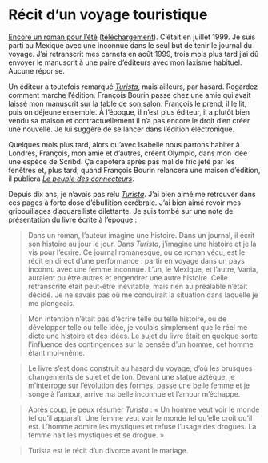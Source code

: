 # Récit d’un voyage touristique

[Encore un roman pour l’été](https://tcrouzet.com/turista/) ([téléchargement](https://tcrouzet.com/turista/#download)). C’était en juillet 1999. Je suis parti au Mexique avec une inconnue dans le seul but de tenir le journal du voyage. J’ai retranscrit mes carnets en août 1999, trois mois plus tard j’ai dû envoyer le manuscrit à une paire d’éditeurs avec mon laxisme habituel. Aucune réponse.<span id="more-18303"></span>

Un éditeur a toutefois remarqué [*Turista*](https://tcrouzet.com/turista/), mais ailleurs, par hasard. Regardez comment marche l’édition. François Bourin passe chez une amie qui avait laissé mon manuscrit sur la table de son salon. François le prend, il le lit, puis on déjeune ensemble. À l’époque, il n’est plus éditeur, il a plutôt bien vendu sa maison et contractuellement il n’a pas encore le droit d’en créer une nouvelle. Je lui suggère de se lancer dans l’édition électronique.

Quelques mois plus tard, alors qu’avec Isabelle nous partons habiter à Londres, François, mon amie et d’autres, créent Olympio, dans mon idée une espèce de Scribd. Ça capotera après pas mal de fric jeté par les fenêtres et, plus tard, quand François Bourin relancera une maison d’édition, il publiera [*Le peuple des connecteurs*](https://tcrouzet.com/le-peuple-des-connecteurs/).

Depuis dix ans, je n’avais pas relu [*Turista*](https://tcrouzet.com/turista/). J’ai bien aimé me retrouver dans ces pages à forte dose d’ébullition cérébrale. J’ai bien aimé revoir mes gribouillages d’aquarelliste dilettante. Je suis tombé sur une note de présentation du livre écrite à l’époque :

> Dans un roman, l’auteur imagine une histoire. Dans un journal, il écrit son histoire au jour le jour. Dans *Turista*, j’imagine une histoire et je la vis pour l’écrire. Ce journal romanesque, ou ce roman vécu, est le récit en direct d’une performance : partir en voyage dans un pays inconnu avec une femme inconnue. L’un, le Mexique, et l’autre, Vania, auraient pu être autres et engendrer une autre histoire. Celle retranscrite était peut-être inévitable, mais rien au préalable n’était décidé. Je ne savais pas où me conduirait la situation dans laquelle je me plongeais.

> Mon intention n’était pas d’écrire telle ou telle histoire, ou de développer telle ou telle idée, je voulais simplement que le réel me dicte une histoire et des idées. Le sujet du livre était en quelque sorte l’influence des contingences sur la pensée d’un homme, cet homme étant moi-même.

> Le livre s’est donc construit au hasard du voyage, d’où les brusques changements de sujet et de ton. Devant une statue aztèque, je m’interroge sur l’évolution des formes, passe une belle femme et je songe à l’amour, arrive ma belle inconnue et l’amour m’échappe.

> Après coup, je peux résumer *Turista* : « Un homme veut voir le monde tel qu’il apparaît. Une femme veut voir le monde tel qu’elle croit qu’il est. L’homme admire les mystiques et refuse l’usage des drogues. La femme hait les mystiques et se drogue. »

> Turista est le récit d’un divorce avant le mariage.